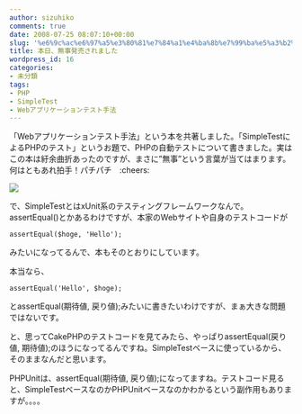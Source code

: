 ```yaml
---
author: sizuhiko
comments: true
date: 2008-07-25 08:07:10+00:00
slug: '%e6%9c%ac%e6%97%a5%e3%80%81%e7%84%a1%e4%ba%8b%e7%99%ba%e5%a3%b2%e3%81%95%e3%82%8c%e3%81%be%e3%81%97%e3%81%9f'
title: 本日、無事発売されました
wordpress_id: 16
categories:
- 未分類
tags:
- PHP
- SimpleTest
- Webアプリケーションテスト手法
---
```


<!-- more -->「Webアプリケーションテスト手法」という本を共著しました。「SimpleTestによるPHPのテスト」というお題で、PHPの自動テストについて書きました。実はこの本は紆余曲折あったのですが、まさに”無事”という言葉が当てはまります。何はともあれ拍手！パチパチ　:cheers:   

[![](http://images.amazon.com/images/P/4839924309.09._PC_SCMZZZZZZZ_.jpg)](http://www.amazon.co.jp/Web%E3%82%A2%E3%83%97%E3%83%AA%E3%82%B1%E3%83%BC%E3%82%B7%E3%83%A7%E3%83%B3%E3%83%86%E3%82%B9%E3%83%88%E6%89%8B%E6%B3%95-%E6%B0%B4%E9%87%8E-%E8%B2%B4%E6%98%8E/dp/4839924309/ref=sr_1_2?ie=UTF8&s=books&qid=1216973795&sr=8-2)
  

  

で、SimpleTestとはxUnit系のテスティングフレームワークなんで。assertEqual()とかあるわけですが、本家のWebサイトや自身のテストコードが

    
    assertEqual($hoge, 'Hello');
    


みたいになってるんで、本もそのとおりにしています。  

本当なら、

    
    assertEqual('Hello', $hoge);
    


とassertEqual(期待値, 戻り値);みたいに書きたいわけですが、まぁ大きな問題ではないです。  

と、思ってCakePHPのテストコードを見てみたら、やっぱりassertEqual(戻り値, 期待値);のほうになってるんですね。SimpleTestベースに使っているから、そのままなんだと思います。  

PHPUnitは、assertEqual(期待値, 戻り値);になってますね。テストコード見ると、SimpleTestベースなのかPHPUnitベースなのかわかるという副作用もありますが。。。。

